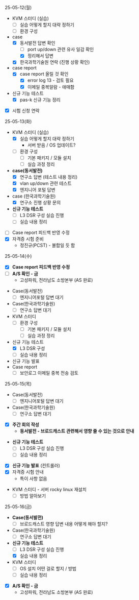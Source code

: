 25-05-12(월)
 - KVM 스터디 (실습)
	- [ ] 실습 어떻게 할지 대략 정하기
	- [ ] 환경 구성
- case
	- [x] 동서발전 답변 확인
		- [ ] port up/down 관련 유사 일감 확인
		- [x] 정리해서 답변
	- [x] 한국과학기술원 연락 (진행 상황 확인)
- case report
	- [x] case report 올릴 것 확인
		- [x] error log 13 - 검토 필요
		- [x] 이메일 중복알람 - 애매함
- 신규 기능 테스트
	- [x] pas-k 신규 기능 정리
- [x] 시험 신청 연락

25-05-13(화)
 - KVM 스터디 (실습)
	- [x] 실습 어떻게 할지 대략 정하기
		- 서버 받음 / OS 업데이트?
	- [ ] 환경 구성
		- [ ] 기본 패키지 / 모듈 설치
		- [ ] 실습 과정 정리
- **case(동서발전)**
	- [x] 연구소 답변 (테스트 내용 정리)
	- [x] vlan up/down 관련 테스트
	- [x] 엔지니어 포털 답변
- case (한국과학기술원)
	- [x] 연구소 진행 상황 문의
- **신규 기능 테스트**
	- [ ] L3 DSR 구성 실습 진행
	- [ ] 실습 내용 정리
- [ ] Case report 피드백 반영 수정
- [x] 자격증 시험 준비
	- 정진규(PCST) - 불합일 듯 함

25-05-14(수)
- [x] **Case report 피드백 반영 수정**
- [ ] **A/S 확인 - 금**
	- 고성파워, 전라남도 소방본부 (AS 완료)
- Case(동서발전)
	- [ ] 엔지니어포털 답변 대기
- Case(한국과학기술원)
	- [ ] 연구소 답변 대기
- KVM 스터디
	- [ ] 환경 구성
		- [ ] 기본 패키지 / 모듈 설치
		- [ ] 실습 과정 정리
- 신규 기능 테스트
	- [x] L3 DSR 구성
	- [ ] 실습 내용 정리
- 신규 기능 발표
- Case report
	- [ ] 보안로그 이메일 중복 전송 검토

25-05-15(목)
- Case(동서발전)
	- [ ] 엔지니어포털 답변 대기
- Case(한국과학기술원)
	- [ ] 연구소 답변 대기
- [x] **주간 회의 작성**
	- **동서발전 - 브로드캐스트 관련해서 영향 줄 수 있는 것으로 안내**
- **신규 기능 테스트**
	- [ ] L3 DSR 구성 실습 진행
	- [ ] 실습 내용 정리
- [x] **신규 기능 발표** (컨트롤러)
- [x] 자격증 시험 안내
	- 특이 사항 없음
-  KVM 스터디 - 서버 rocky linux 재설치
	- [ ] 방법 알아보기

25-05-16(금)
- **Case(동서발전)**
	- [ ] 브로드캐스트 영향 답변 내용 어떻게 해야 할지?
- Case(한국과학기술원)
	- [ ] 연구소 답변 대기
- **신규 기능 테스트**
	- [ ] L3 DSR 구성 실습 진행
	- [x] 실습 내용 정리
- KVM 스터디
	- [ ] OS 설치 어떤 걸로 할지 / 방법
	- [ ] 실습 내용 정리
- [x] **A/S 확인 - 금**
	- 고성파워, 전라남도 소방본부 (AS 완료)